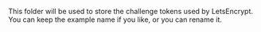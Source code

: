 This folder will be used to store the challenge tokens used by LetsEncrypt.
You can keep the example name if you like, or you can rename it.
